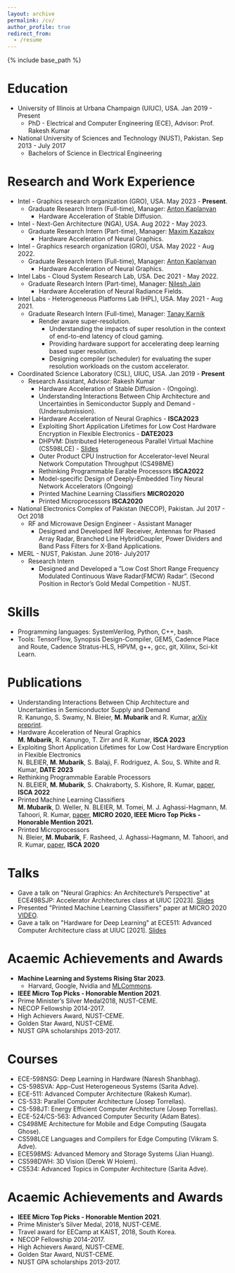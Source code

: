 ```yaml
---
layout: archive
permalink: /cv/
author_profile: true
redirect_from:
  - /resume
---
```


{% include base_path %}

Education
======
* University of Illinois at Urbana Champaign (UIUC), USA. Jan 2019 - Present 
  * PhD - Electrical and Computer Engineering (ECE), Advisor: Prof.  Rakesh Kumar
* National University of Sciences and Technology (NUST), Pakistan. Sep 2013 - July 2017 
  * Bachelors of Science in Electrical Engineering

Research and Work Experience
======
* Intel - Graphics research organization (GRO), USA. May 2023 - **Present**. 
  * Graduate Research Intern (Full-time), Manager: [Anton Kaplanyan](http://kaplanyan.com/)
    * Hardware Acceleration of Stable Diffusion.
* Intel - Next-Gen Architecture (NGA), USA. Aug 2022 - May 2023. 
  * Graduate Research Intern (Part-time), Manager: [Maxim Kazakov](https://www.linkedin.com/in/max-kazakov-3725552/)
    * Hardware Acceleration of Neural Graphics.
* Intel - Graphics research organization (GRO), USA. May 2022 - Aug 2022. 
  * Graduate Research Intern (Full-time), Manager: [Anton Kaplanyan](http://kaplanyan.com/)
    * Hardware Acceleration of Neural Graphics.
* Intel Labs - Cloud System Research Lab, USA. Dec 2021 - May 2022. 
  * Graduate Research Intern (Part-time), Manager: [Nilesh Jain](https://www.intel.com/content/www/us/en/research/researchers/nilesh-jain.html)
    * Hardware Acceleration of Neural Radiance Fields.
* Intel Labs - Heterogeneous Platforms Lab (HPL), USA. May 2021 - Aug 2021. 
  * Graduate Research Intern (Full-time), Manager: [Tanay Karnik](https://www.intel.com/content/www/us/en/research/researchers/tanay-karnik.html)
    * Render aware super-resolution. 
      * Understanding the impacts of super resolution in the context of end-to-end latency of cloud gaming.
      * Providing hardware support for accelerating deep learning based super resolution.
      * Designing compiler (scheduler) for evaluating the super resolution workloads on the custom accelerator. 
* Coordinated Science Laboratory (CSL), UIUC, USA. Jan 2019 - **Present**
  * Research Assistant, Advisor: Rakesh Kumar
    * Hardware Acceleration of Stable Diffusion - (Ongoing). 
    * Understanding Interactions Between Chip Architecture and Uncertainties in Semiconductor Supply and Demand - (Undersubmission).
    * Hardware Acceleration of Neural Graphics - **ISCA2023**
    * Exploiting Short Application Lifetimes for Low Cost Hardware Encryption in Flexible Electronics - **DATE2023**
    * DHPVM: Distributed Heterogeneous Parallel Virtual Machine (CS598LCE) - [Slides](https://husnainmubarik.github.io/files/CS598LCE.pdf)
    * Outer Product CPU Instruction for Accelerator-level Neural Network Computation Throughput (CS498ME)
    * Rethinking Programmable Earable Processors **ISCA2022**
    * Model-specific Design of Deeply-Embedded Tiny Neural Network Accelerators (Ongoing)
    * Printed Machine Learning Classifiers **MICRO2020**
    * Printed Microprocessors **ISCA2020**
* National Electronics Complex of Pakistan (NECOP), Pakistan. Jul 2017 - Oct 2018
  * RF and Microwave Design Engineer - Assistant Manager
    * Designed and Developed IMF Receiver, Antennas for Phased Array Radar, Branched Line HybridCoupler, Power Dividers and Band Pass Filters for X-Band Applications.
* MERL - NUST, Pakistan. June 2016- July2017
  * Research Intern 
    * Designed and Developed a ”Low Cost Short Range Frequency Modulated Continuous Wave Radar(FMCW) Radar”.  (Second Position in Rector’s Gold Medal Competition - NUST.

  
Skills
======
* Programming languages: SystemVerilog, Python, C++, bash.
* Tools: TensorFlow, Synopsis Design-Compiler, GEM5, Cadence Place and Route, Cadence Stratus-HLS, HPVM, g++, gcc, git, Xilinx, Sci-kit Learn. 

Publications
======
* Understanding Interactions Between Chip Architecture and Uncertainties in Semiconductor Supply and Demand <br /> 
R. Kanungo, S. Swamy, N. Bleier, **M. Mubarik** and R. Kumar, [arXiv preprint](https://arxiv.org/abs/2305.11059). 
* Hardware Acceleration of Neural Graphics <br /> 
**M. Mubarik**, R. Kanungo, T. Zirr and R. Kumar, **ISCA 2023**
* Exploiting Short Application Lifetimes for Low Cost Hardware Encryption in Flexible Electronics <br /> 
N. BLEIER, **M. Mubarik**, S. Balaji, F. Rodriguez, A. Sou, S. White and R. Kumar, **DATE 2023**
* Rethinking Programmable Earable Processors <br /> 
N. BLEIER, **M. Mubarik**, S. Chakraborty, S. Kishore, R. Kumar, [paper](https://dl.acm.org/doi/abs/10.1145/3470496.3527396), **ISCA 2022**
* Printed Machine Learning Classifiers <br /> 
**M. Mubarik**, D. Weller, N. BLEIER, M. Tomei, M. J. Aghassi-Hagmann, M. Tahoori, R. Kumar, [paper](https://ieeexplore.ieee.org/abstract/document/9251954), **MICRO 2020, IEEE Micro Top Picks - Honorable Mention 2021.**
* Printed Microprocessors <br />
N. Bleier, **M. Mubarik**, F. Rasheed, J. Aghassi-Hagmann, M. Tahoori, and R. Kumar, [paper](https://ieeexplore.ieee.org/abstract/document/9138931), **ISCA 2020** 


Talks
======
* Gave a talk on "Neural Graphics: An Architecture’s Perspective" at ECE498SJP: Accelerator Architectures class at UIUC [2023]. [Slides](https://husnainmubarik.github.io/files/ece498SJPNG.pdf)
* Presented "Printed Machine Learning Classifiers" paper at MICRO 2020 [VIDEO](https://www.youtube.com/watch?v=RzE-ThPiMxI).
* Gave a talk on "Hardware for Deep Learning" at ECE511: Advanced Computer Architecture class at UIUC [2021]. [Slides](https://husnainmubarik.github.io/files/DLinHW511.pdf)

Acaemic Achievements and Awards
======
* **Machine Learning and Systems Rising Star 2023**.
	* Harvard, Google, Nvidia and [MLCommons](https://mlcommons.org/en/rising-stars-2023/).
* **IEEE Micro Top Picks - Honorable Mention 2021**.
* Prime Minister’s Silver Medal2018, NUST-CEME.
* NECOP Fellowship 2014-2017.
* High Achievers Award, NUST-CEME.
* Golden Star Award, NUST-CEME.
* NUST GPA scholarships 2013-2017.

Courses
======
* ECE-598NSG: Deep Learning in Hardware (Naresh Shanbhag).
* CS-598SVA: App-Cust Heterogeneous Systems (Sarita Adve).
* ECE-511:  Advanced Computer Architecture (Rakesh Kumar).
* CS-533:  Parallel Computer Architecture (Josep Torrellas).
* CS-598JT: Energy Efficient Computer Architecture (Josep Torrellas).
* ECE-524/CS-563:  Advanced Computer Security (Adam Bates).
* CS498ME Architecture for Mobile and Edge Computing (Saugata Ghose).
* CS598LCE Languages and Compilers for Edge Computing (Vikram S. Adve).
* ECE598MS: Advanced Memory and Storage Systems (Jian Huang).
* CS598DWH: 3D Vision (Derek W Hoiem).
* CS534: Advanced Topics in Computer Architecture (Sarita Adve).

Acaemic Achievements and Awards
======
* **IEEE Micro Top Picks - Honorable Mention 2021**.
* Prime Minister’s Silver Medal, 2018, NUST-CEME.
* Travel award for EECamp at KAIST, 2018, South Korea.
* NECOP Fellowship 2014-2017.
* High Achievers Award, NUST-CEME.
* Golden Star Award, NUST-CEME.
* NUST GPA scholarships 2013-2017.
